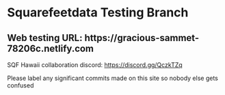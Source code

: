 # Squarefeetdata Testing Branch

<h2> Web testing URL: https://gracious-sammet-78206c.netlify.com </h2>

SQF Hawaii collaboration discord: https://discord.gg/QczkTZq

Please label any significant commits made on this site so nobody else gets confused
